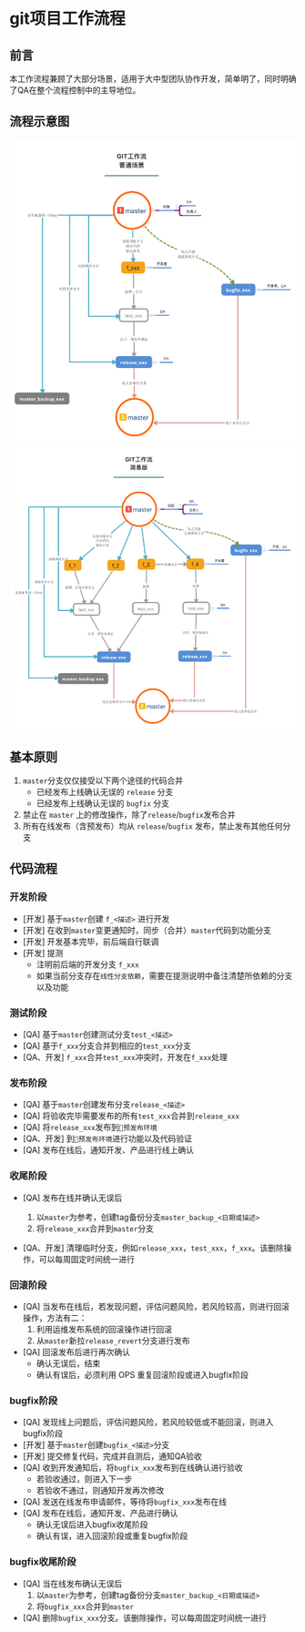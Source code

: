 # git项目工作流程

## 前言
本工作流程兼顾了大部分场景，适用于大中型团队协作开发，简单明了，同时明确了QA在整个流程控制中的主导地位。

## 流程示意图
![git工作流程普通版](./flow-normal.png)
![git工作流程示意图](./flow-all.png)

## 基本原则

1. `master`分支仅仅接受以下两个途径的代码合并
    + 已经发布上线确认无误的 `release` 分支
    + 已经发布上线确认无误的 `bugfix` 分支
2. 禁止在 `master` 上的修改操作，除了`release`/`bugfix`发布合并
3. 所有在线发布（含预发布）均从 `release`/`bugfix` 发布，禁止发布其他任何分支

## 代码流程

### 开发阶段
- [开发] 基于`master`创建 `f_<描述>` 进行开发
- [开发] 在收到`master`变更通知时，同步（合并）`master`代码到功能分支
- [开发] 开发基本完毕，前后端自行联调
- [开发] 提测
    + 注明前后端的开发分支 `f_xxx`
    + 如果当前分支存在`线性分支依赖`，需要在提测说明中备注清楚所依赖的分支以及功能

### 测试阶段
- [QA] 基于`master`创建测试分支`test_<描述>`
- [QA] 基于`f_xxx`分支合并到相应的`test_xxx`分支
- [QA、开发] `f_xxx`合并`test_xxx`冲突时，开发在`f_xxx`处理

### 发布阶段
- [QA] 基于`master`创建发布分支`release_<描述>`
- [QA] 将验收完毕需要发布的所有`test_xxx`合并到`release_xxx`
- [QA] 将`release_xxx`发布到`预发布环境`
- [QA、开发] 到`预发布环境`进行功能以及代码验证
- [QA] 发布在线后，通知开发、产品进行线上确认

### 收尾阶段
- [QA] 发布在线并确认无误后
    1. 以`master`为参考，创建tag备份分支`master_backup_<日期或描述>`
    2. 将`release_xxx`合并到`master`分支

- [QA、开发] 清理临时分支，例如`release_xxx`，`test_xxx`，`f_xxx`。该删除操作，可以每周固定时间统一进行

### 回滚阶段
- [QA] 当发布在线后，若发现问题，评估问题风险，若风险较高，则进行回滚操作，方法有二：
    1. 利用运维发布系统的回滚操作进行回滚
    2. 从`master`新拉`release_revert`分支进行发布
- [QA] 回滚发布后进行再次确认
    - 确认无误后，结束
    - 确认有误后，必须利用 OPS 重复回滚阶段或进入bugfix阶段

### bugfix阶段
- [QA] 发现线上问题后，评估问题风险，若风险较低或不能回滚，则进入 bugfix阶段
- [开发] 基于`master`创建`bugfix_<描述>`分支
- [开发] 提交修复代码，完成并自测后，通知QA验收
- [QA] 收到开发通知后，将`bugfix_xxx`发布到在线确认进行验收
    - 若验收通过，则进入下一步
    - 若验收不通过，则通知开发再次修改
- [QA] 发送在线发布申请邮件，等待将`bugfix_xxx`发布在线
- [QA] 发布在线后，通知开发、产品进行确认
    - 确认无误后进入bugfix收尾阶段
    - 确认有误，进入回滚阶段或重复bugfix阶段

### bugfix收尾阶段
- [QA] 当在线发布确认无误后
    1. 以`master`为参考，创建tag备份分支`master_backup_<日期或描述>`
    2. 将`bugfix_xxx`合并到`master`
- [QA] 删除`bugfix_xxx`分支。该删除操作，可以每周固定时间统一进行
